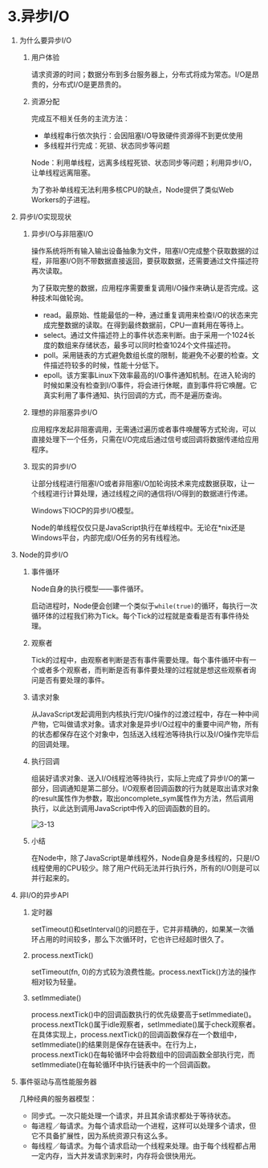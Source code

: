# 3.异步I/O

1. 为什么要异步I/O

   1. 用户体验

      请求资源的时间；数据分布到多台服务器上，分布式将成为常态。I/O是昂贵的，分布式I/O是更昂贵的。

   2. 资源分配

      完成互不相关任务的主流方法：

      - 单线程串行依次执行：会因阻塞I/O导致硬件资源得不到更优使用
      - 多线程并行完成：死锁、状态同步等问题

      Node：利用单线程，远离多线程死锁、状态同步等问题；利用异步I/O，让单线程远离阻塞。

      为了弥补单线程无法利用多核CPU的缺点，Node提供了类似Web Workers的子进程。

2. 异步I/O实现现状

   1. 异步I/O与非阻塞I/O

      操作系统将所有输入输出设备抽象为文件，阻塞I/O完成整个获取数据的过程，非阻塞I/O则不带数据直接返回，要获取数据，还需要通过文件描述符再次读取。

      为了获取完整的数据，应用程序需要重复调用I/O操作来确认是否完成。这种技术叫做轮询。

      - read。最原始、性能最低的一种，通过重复调用来检查I/O的状态来完成完整数据的读取。在得到最终数据前，CPU一直耗用在等待上。
      - select。通过文件描述符上的事件状态来判断。由于采用一个1024长度的数组来存储状态，最多可以同时检查1024个文件描述符。
      - poll。采用链表的方式避免数组长度的限制，能避免不必要的检查。文件描述符较多的时候，性能十分低下。
      - epoll。该方案事Linux下效率最高的I/O事件通知机制。在进入轮询的时候如果没有检查到I/O事件，将会进行休眠，直到事件将它唤醒。它真实利用了事件通知、执行回调的方式，而不是遍历查询。

   2. 理想的非阻塞异步I/O

      应用程序发起非阻塞调用，无需通过遍历或者事件唤醒等方式轮询，可以直接处理下一个任务，只需在I/O完成后通过信号或回调将数据传递给应用程序。

   3. 现实的异步I/O

      让部分线程进行阻塞I/O或者非阻塞I/O加轮询技术来完成数据获取，让一个线程进行计算处理，通过线程之间的通信将I/O得到的数据进行传递。

      Windows下IOCP的异步I/O模型。

      Node的单线程仅仅只是JavaScript执行在单线程中。无论在*nix还是Windows平台，内部完成I/O任务的另有线程池。

3. Node的异步I/O

   1. 事件循环

      Node自身的执行模型——事件循环。

      启动进程时，Node便会创建一个类似于`while(true)`的循环，每执行一次循环体的过程我们称为Tick。每个Tick的过程就是查看是否有事件待处理。

   2. 观察者

      Tick的过程中，由观察者判断是否有事件需要处理。每个事件循环中有一个或者多个观察者，而判断是否有事件要处理的过程就是想这些观察者询问是否有要处理的事件。

   3. 请求对象

      从JavaScript发起调用到内核执行完I/O操作的过渡过程中，存在一种中间产物，它叫做请求对象。请求对象是异步I/O过程中的重要中间产物，所有的状态都保存在这个对象中，包括送入线程池等待执行以及I/O操作完毕后的回调处理。

   4. 执行回调

      组装好请求对象、送入I/O线程池等待执行，实际上完成了异步I/O的第一部分，回调通知是第二部分。I/O观察者回调函数的行为就是取出请求对象的result属性作为参数，取出oncomplete_sym属性作为方法，然后调用执行，以此达到调用JavaScript中传入的回调函数的目的。

      ![3-13](./img/3-13.png)

   5. 小结

      在Node中，除了JavaScript是单线程外，Node自身是多线程的，只是I/O线程使用的CPU较少。除了用户代码无法并行执行外，所有的I/O则是可以并行起来的。

4. 非I/O的异步API

   1. 定时器

      setTimeout()和setInterval()的问题在于，它并非精确的，如果某一次循环占用的时间较多，那么下次循环时，它也许已经超时很久了。

   2. process.nextTick()

      setTimeout(fn, 0)的方式较为浪费性能。process.nextTick()方法的操作相对较为轻量。

   3. setImmediate()

      process.nextTick()中的回调函数执行的优先级要高于setImmediate()。process.nextTIck()属于idle观察者，setImmediate()属于check观察者。在具体实现上，process.nextTick()的回调函数保存在一个数组中，setImmediate()的结果则是保存在链表中。在行为上，process.nextTick()在每轮循环中会将数组中的回调函数全部执行完，而setImmediate()在每轮循环中执行链表中的一个回调函数。

5. 事件驱动与高性能服务器

   几种经典的服务器模型：

   - 同步式。一次只能处理一个请求，并且其余请求都处于等待状态。
   - 每进程／每请求。为每个请求启动一个进程，这样可以处理多个请求，但它不具备扩展性，因为系统资源只有这么多。
   - 每线程／每请求。为每个请求启动一个线程来处理。由于每个线程都占用一定内存，当大并发请求到来时，内存将会很快用光。
